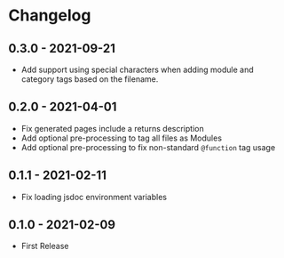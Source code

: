 # Changelog

## 0.3.0 - 2021-09-21

- Add support using special characters when adding module and category tags based on the filename.

## 0.2.0 - 2021-04-01

- Fix generated pages include a returns description
- Add optional pre-processing to tag all files as Modules
- Add optional pre-processing to fix non-standard `@function` tag usage

## 0.1.1 - 2021-02-11

- Fix loading jsdoc environment variables

## 0.1.0 - 2021-02-09

- First Release
